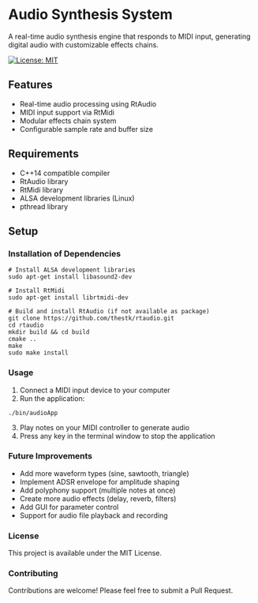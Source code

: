 # Audio Synthesis System

A real-time audio synthesis engine that responds to MIDI input, generating digital audio with customizable effects chains.

[![License: MIT](https://img.shields.io/badge/License-MIT-blue.svg)](https://opensource.org/licenses/MIT)

## Features
- Real-time audio processing using RtAudio
- MIDI input support via RtMidi
- Modular effects chain system
- Configurable sample rate and buffer size

## Requirements
- C++14 compatible compiler
- RtAudio library
- RtMidi library
- ALSA development libraries (Linux)
- pthread library

## Setup

### Installation of Dependencies
```
# Install ALSA development libraries
sudo apt-get install libasound2-dev

# Install RtMidi
sudo apt-get install librtmidi-dev

# Build and install RtAudio (if not available as package)
git clone https://github.com/thestk/rtaudio.git
cd rtaudio
mkdir build && cd build
cmake ..
make
sudo make install
```

### Usage
1. Connect a MIDI input device to your computer
2. Run the application:

```
./bin/audioApp
```

3. Play notes on your MIDI controller to generate audio
4. Press any key in the terminal window to stop the application

### Future Improvements
- Add more waveform types (sine, sawtooth, triangle)
- Implement ADSR envelope for amplitude shaping
- Add polyphony support (multiple notes at once)
- Create more audio effects (delay, reverb, filters)
- Add GUI for parameter control
- Support for audio file playback and recording

### License
This project is available under the MIT License.

### Contributing
Contributions are welcome! Please feel free to submit a Pull Request.









